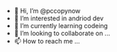 - 👋 Hi, I’m @pccopynow
- 👀 I’m interested in andriod dev
- 🌱 I’m currently learning codeing
- 💞️ I’m looking to collaborate on ...
- 📫 How to reach me ...

<!---
pccopynow/pccopynow is a ✨ special ✨ repository because its `README.md` (this file) appears on your GitHub profile.
You can click the Preview link to take a look at your changes.
--->
